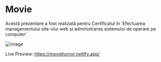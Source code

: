# Movie


Acestă prezentare a fost realizată pentru Certificatul în 'Efectuarea managementului site-ului web și administrarea sistemului de operare pe computer'

![image](https://user-images.githubusercontent.com/76398380/153769634-e768c64d-1e37-4443-b943-b0a5bda67669.png)

Live Preview: https://moviehorror.netlify.app/
